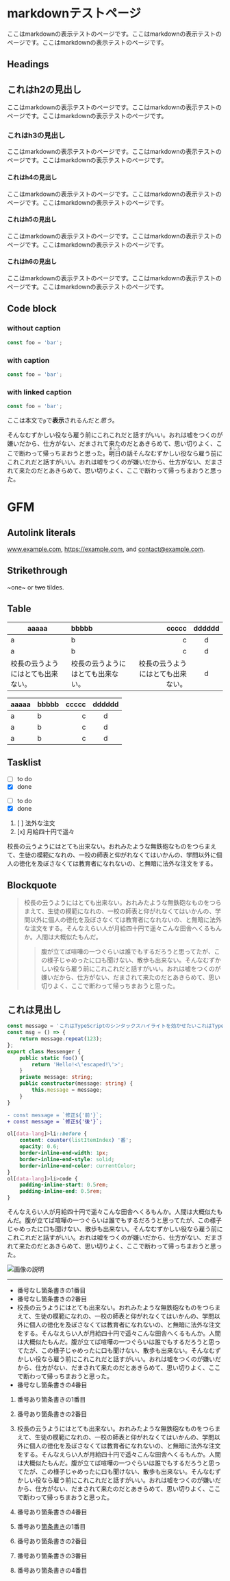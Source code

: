 markdownテストページ
=================

ここはmarkdownの表示テストのページです。ここはmarkdownの表示テストのページです。ここはmarkdownの表示テストのページです。

Headings
-----------------

これはh2の見出し
-----------------

ここはmarkdownの表示テストのページです。ここはmarkdownの表示テストのページです。ここはmarkdownの表示テストのページです。

### これはh3の見出し

ここはmarkdownの表示テストのページです。ここはmarkdownの表示テストのページです。ここはmarkdownの表示テストのページです。

#### これはh4の見出し

ここはmarkdownの表示テストのページです。ここはmarkdownの表示テストのページです。ここはmarkdownの表示テストのページです。

#### これはh5の見出し

ここはmarkdownの表示テストのページです。ここはmarkdownの表示テストのページです。ここはmarkdownの表示テストのページです。

#### これはh6の見出し

ここはmarkdownの表示テストのページです。ここはmarkdownの表示テストのページです。ここはmarkdownの表示テストのページです。

Code block
----------

### without caption

```typescript
const foo = 'bar';
```

### with caption

```typescript example.ts
const foo = 'bar';
```

### with linked caption

```typescript [example.ts](https://example.com)
const foo = 'bar';
```

ここは本文で`p`で**表示**されるんだと*思う*。

そんなむずかしい役なら雇う前にこれこれだと話すがいい。おれは嘘をつくのが嫌いだから、仕方がない、だまされて来たのだとあきらめて、思い切りよく、ここで断わって帰っちまおうと思った。<ruby>明日<rp>(</rp><rt>あした</rt><rp>)</rp></ruby>の話そんなむずかしい役なら雇う前にこれこれだと話すがいい。おれは嘘をつくのが嫌いだから、仕方がない、だまされて来たのだとあきらめて、思い切りよく、ここで断わって帰っちまおうと思った。

# GFM

## Autolink literals

www.example.com, https://example.com, and contact@example.com.

## Strikethrough

~one~ or ~~two~~ tildes.

## Table

| aaaaa | bbbbb | ccccc | dddddd |
| - | :- | -: | :-: |
| a | b  |  c |  d  |
| a | b  |  c |  d  |
| 校長の云うようにはとても出来ない。 | 校長の云うようにはとても出来ない。 | 校長の云うようにはとても出来ない。 |  d  |

| aaaaa | bbbbb | ccccc | dddddd |
| - | :- | -: | :-: |
| a | b  |  c |  d  |
| a | b  |  c |  d  |
| a | b  |  c |  d  |

## Tasklist

* [ ] to do
* [x] done

- [ ] to do
- [x] done

1. [ ] 法外な注文
1. [x] 月給四十円で遥々

校長の云うようにはとても出来ない。おれみたような無鉄砲なものをつらまえて、生徒の模範になれの、一校の師表と仰がれなくてはいかんの、学問以外に個人の徳化を及ぼさなくては教育者になれないの、と無暗に法外な注文をする。

Blockquote
----------

> 校長の云うようにはとても出来ない。おれみたような無鉄砲なものをつらまえて、生徒の模範になれの、一校の師表と仰がれなくてはいかんの、学問以外に個人の徳化を及ぼさなくては教育者になれないの、と無暗に法外な注文をする。そんなえらい人が月給四十円で遥々こんな田舎へくるもんか。人間は大概似たもんだ。
> > 腹が立てば喧嘩の一つぐらいは誰でもするだろうと思ってたが、この様子じゃめったに口も聞けない、散歩も出来ない。そんなむずかしい役なら雇う前にこれこれだと話すがいい。おれは嘘をつくのが嫌いだから、仕方がない、だまされて来たのだとあきらめて、思い切りよく、ここで断わって帰っちまおうと思った。

## これは見出し

```typescript
const message = 'これはTypeScriptのシンタックスハイライトを効かせたいこれはTypeScriptのシンタックスハイライトを効かせたい';
const msg = () => {
    return message.repeat(123);
};
export class Messenger {
    public static foo() {
        return 'Hello!<\'escaped!\'>';
    }
    private message: string;
    public constructor(message: string) {
        this.message = message;
    }
}
```

```diff
- const message = `修正${'前'}`;
+ const message = `修正${'後'}`;
```

```css
ol[data-lang]>li::before {
    content: counter(listItemIndex) '番';
    opacity: 0.6;
    border-inline-end-width: 1px;
    border-inline-end-style: solid;
    border-inline-end-color: currentColor;
}
ol[data-lang]>li>code {
    padding-inline-start: 0.5rem;
    padding-inline-end: 0.5rem;
}
```

そんなえらい人が月給四十円で遥々こんな田舎へくるもんか。人間は大概似たもんだ。腹が立てば喧嘩の一つぐらいは誰でもするだろうと思ってたが、この様子じゃめったに口も聞けない、散歩も出来ない。そんなむずかしい役なら雇う前にこれこれだと話すがいい。おれは嘘をつくのが嫌いだから、仕方がない、だまされて来たのだとあきらめて、思い切りよく、ここで断わって帰っちまおうと思った。

![画像の説明](../../public/logo.png)

-------------

- 番号なし箇条書きの1番目
- 番号なし箇条書きの2番目
- 校長の云うようにはとても出来ない。おれみたような無鉄砲なものをつらまえて、生徒の模範になれの、一校の師表と仰がれなくてはいかんの、学問以外に個人の徳化を及ぼさなくては教育者になれないの、と無暗に法外な注文をする。そんなえらい人が月給四十円で遥々こんな田舎へくるもんか。人間は大概似たもんだ。腹が立てば喧嘩の一つぐらいは誰でもするだろうと思ってたが、この様子じゃめったに口も聞けない、散歩も出来ない。そんなむずかしい役なら雇う前にこれこれだと話すがいい。おれは嘘をつくのが嫌いだから、仕方がない、だまされて来たのだとあきらめて、思い切りよく、ここで断わって帰っちまおうと思った。
- 番号なし箇条書きの4番目

1. 番号あり箇条書きの1番目
1. 番号あり箇条書きの2番目
1. 校長の云うようにはとても出来ない。おれみたような無鉄砲なものをつらまえて、生徒の模範になれの、一校の師表と仰がれなくてはいかんの、学問以外に個人の徳化を及ぼさなくては教育者になれないの、と無暗に法外な注文をする。そんなえらい人が月給四十円で遥々こんな田舎へくるもんか。人間は大概似たもんだ。腹が立てば喧嘩の一つぐらいは誰でもするだろうと思ってたが、この様子じゃめったに口も聞けない、散歩も出来ない。そんなむずかしい役なら雇う前にこれこれだと話すがいい。おれは嘘をつくのが嫌いだから、仕方がない、だまされて来たのだとあきらめて、思い切りよく、ここで断わって帰っちまおうと思った。
1. 番号あり箇条書きの4番目

1. 番号あり[箇条書き]の1番目
1. 番号あり箇条書きの2番目
1. 番号あり箇条書きの3番目
1. 番号あり箇条書きの4番目

[箇条書き]: https://example.com/
